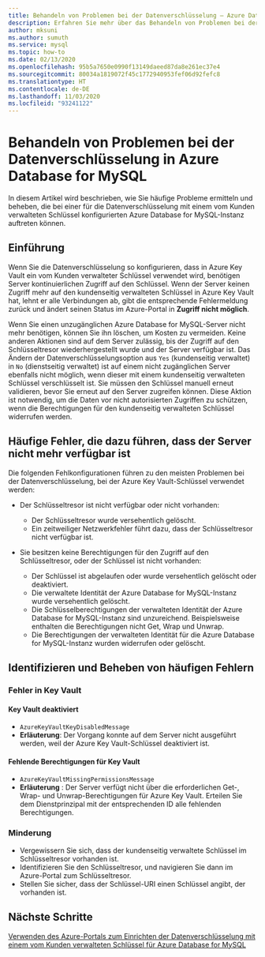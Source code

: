```yaml
---
title: Behandeln von Problemen bei der Datenverschlüsselung – Azure Database for MySQL
description: Erfahren Sie mehr über das Behandeln von Problemen bei der Datenverschlüsselung in Azure Database for MySQL.
author: mksuni
ms.author: sumuth
ms.service: mysql
ms.topic: how-to
ms.date: 02/13/2020
ms.openlocfilehash: 95b5a7650e0990f13149daeed87da8e261ec37e4
ms.sourcegitcommit: 80034a1819072f45c1772940953fef06d92fefc8
ms.translationtype: HT
ms.contentlocale: de-DE
ms.lasthandoff: 11/03/2020
ms.locfileid: "93241122"
---
```

# <a name="troubleshoot-data-encryption-in-azure-database-for-mysql"></a>Behandeln von Problemen bei der Datenverschlüsselung in Azure Database for MySQL

In diesem Artikel wird beschrieben, wie Sie häufige Probleme ermitteln und beheben, die bei einer für die Datenverschlüsselung mit einem vom Kunden verwalteten Schlüssel konfigurierten Azure Database for MySQL-Instanz auftreten können.

## <a name="introduction"></a>Einführung

Wenn Sie die Datenverschlüsselung so konfigurieren, dass in Azure Key Vault ein vom Kunden verwalteter Schlüssel verwendet wird, benötigen Server kontinuierlichen Zugriff auf den Schlüssel. Wenn der Server keinen Zugriff mehr auf den kundenseitig verwalteten Schlüssel in Azure Key Vault hat, lehnt er alle Verbindungen ab, gibt die entsprechende Fehlermeldung zurück und ändert seinen Status im Azure-Portal in **Zugriff nicht möglich**.

Wenn Sie einen unzugänglichen Azure Database for MySQL-Server nicht mehr benötigen, können Sie ihn löschen, um Kosten zu vermeiden. Keine anderen Aktionen sind auf dem Server zulässig, bis der Zugriff auf den Schlüsseltresor wiederhergestellt wurde und der Server verfügbar ist. Das Ändern der Datenverschlüsselungsoption aus `Yes` (kundenseitig verwaltet) in `No` (dienstseitig verwaltet) ist auf einem nicht zugänglichen Server ebenfalls nicht möglich, wenn dieser mit einem kundenseitig verwalteten Schlüssel verschlüsselt ist. Sie müssen den Schlüssel manuell erneut validieren, bevor Sie erneut auf den Server zugreifen können. Diese Aktion ist notwendig, um die Daten vor nicht autorisierten Zugriffen zu schützen, wenn die Berechtigungen für den kundenseitig verwalteten Schlüssel widerrufen werden.

## <a name="common-errors-that-cause-the-server-to-become-inaccessible"></a>Häufige Fehler, die dazu führen, dass der Server nicht mehr verfügbar ist

Die folgenden Fehlkonfigurationen führen zu den meisten Problemen bei der Datenverschlüsselung, bei der Azure Key Vault-Schlüssel verwendet werden:

- Der Schlüsseltresor ist nicht verfügbar oder nicht vorhanden:
  - Der Schlüsseltresor wurde versehentlich gelöscht.
  - Ein zeitweiliger Netzwerkfehler führt dazu, dass der Schlüsseltresor nicht verfügbar ist.

- Sie besitzen keine Berechtigungen für den Zugriff auf den Schlüsseltresor, oder der Schlüssel ist nicht vorhanden:
  - Der Schlüssel ist abgelaufen oder wurde versehentlich gelöscht oder deaktiviert.
  - Die verwaltete Identität der Azure Database for MySQL-Instanz wurde versehentlich gelöscht.
  - Die Schlüsselberechtigungen der verwalteten Identität der Azure Database for MySQL-Instanz sind unzureichend. Beispielsweise enthalten die Berechtigungen nicht Get, Wrap und Unwrap.
  - Die Berechtigungen der verwalteten Identität für die Azure Database for MySQL-Instanz wurden widerrufen oder gelöscht.

## <a name="identify-and-resolve-common-errors"></a>Identifizieren und Beheben von häufigen Fehlern

### <a name="errors-on-the-key-vault"></a>Fehler in Key Vault

#### <a name="disabled-key-vault"></a>Key Vault deaktiviert

- `AzureKeyVaultKeyDisabledMessage`
- **Erläuterung**: Der Vorgang konnte auf dem Server nicht ausgeführt werden, weil der Azure Key Vault-Schlüssel deaktiviert ist.

#### <a name="missing-key-vault-permissions"></a>Fehlende Berechtigungen für Key Vault

- `AzureKeyVaultMissingPermissionsMessage`
- **Erläuterung** : Der Server verfügt nicht über die erforderlichen Get-, Wrap- und Unwrap-Berechtigungen für Azure Key Vault. Erteilen Sie dem Dienstprinzipal mit der entsprechenden ID alle fehlenden Berechtigungen.

### <a name="mitigation"></a>Minderung

- Vergewissern Sie sich, dass der kundenseitig verwaltete Schlüssel im Schlüsseltresor vorhanden ist.
- Identifizieren Sie den Schlüsseltresor, und navigieren Sie dann im Azure-Portal zum Schlüsseltresor.
- Stellen Sie sicher, dass der Schlüssel-URI einen Schlüssel angibt, der vorhanden ist.

## <a name="next-steps"></a>Nächste Schritte

[Verwenden des Azure-Portals zum Einrichten der Datenverschlüsselung mit einem vom Kunden verwalteten Schlüssel für Azure Database for MySQL](howto-data-encryption-portal.md)

